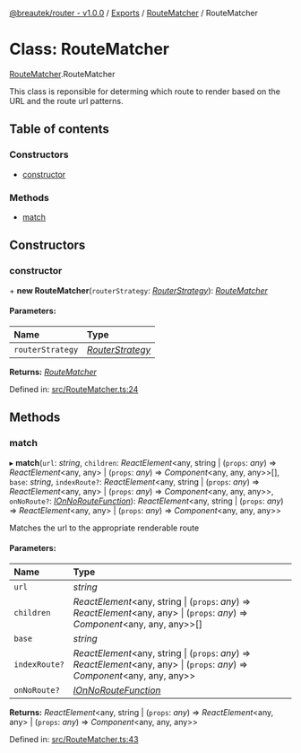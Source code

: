 [@breautek/router - v1.0.0](../README.md) / [Exports](../modules.md) / [RouteMatcher](../modules/routematcher.md) / RouteMatcher

# Class: RouteMatcher

[RouteMatcher](../modules/routematcher.md).RouteMatcher

This class is reponsible for determing which route to render
based on the URL and the route url patterns.

## Table of contents

### Constructors

- [constructor](routematcher.routematcher-1.md#constructor)

### Methods

- [match](routematcher.routematcher-1.md#match)

## Constructors

### constructor

\+ **new RouteMatcher**(`routerStrategy`: [*RouterStrategy*](routerstrategy.routerstrategy-1.md)): [*RouteMatcher*](routematcher.routematcher-1.md)

#### Parameters:

Name | Type |
:------ | :------ |
`routerStrategy` | [*RouterStrategy*](routerstrategy.routerstrategy-1.md) |

**Returns:** [*RouteMatcher*](routematcher.routematcher-1.md)

Defined in: [src/RouteMatcher.ts:24](https://github.com/breautek/router/blob/6c82bce/src/RouteMatcher.ts#L24)

## Methods

### match

▸ **match**(`url`: *string*, `children`: *ReactElement*<any, string \| (`props`: *any*) => *ReactElement*<any, any\> \| (`props`: *any*) => *Component*<any, any, any\>\>[], `base`: *string*, `indexRoute?`: *ReactElement*<any, string \| (`props`: *any*) => *ReactElement*<any, any\> \| (`props`: *any*) => *Component*<any, any, any\>\>, `onNoRoute?`: [*IOnNoRouteFunction*](../interfaces/routematcher.ionnoroutefunction.md)): *ReactElement*<any, string \| (`props`: *any*) => *ReactElement*<any, any\> \| (`props`: *any*) => *Component*<any, any, any\>\>

Matches the url to the appropriate renderable route

#### Parameters:

Name | Type |
:------ | :------ |
`url` | *string* |
`children` | *ReactElement*<any, string \| (`props`: *any*) => *ReactElement*<any, any\> \| (`props`: *any*) => *Component*<any, any, any\>\>[] |
`base` | *string* |
`indexRoute?` | *ReactElement*<any, string \| (`props`: *any*) => *ReactElement*<any, any\> \| (`props`: *any*) => *Component*<any, any, any\>\> |
`onNoRoute?` | [*IOnNoRouteFunction*](../interfaces/routematcher.ionnoroutefunction.md) |

**Returns:** *ReactElement*<any, string \| (`props`: *any*) => *ReactElement*<any, any\> \| (`props`: *any*) => *Component*<any, any, any\>\>

Defined in: [src/RouteMatcher.ts:43](https://github.com/breautek/router/blob/6c82bce/src/RouteMatcher.ts#L43)
